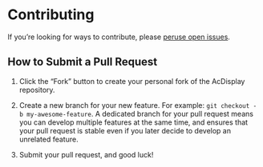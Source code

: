 Contributing
============

If you’re looking for ways to contribute, please [peruse open issues](https://github.com/AChep/AcDisplay/issues?milestone=&q=is%3Aopen).

How to Submit a Pull Request
----------------------------

1. Click the “Fork” button to create your personal fork of the AcDisplay repository.

2. Create a new branch for your new feature. For example: `git checkout -b my-awesome-feature`. A dedicated branch for your pull request means you can develop multiple features at the same time, and ensures that your pull request is stable even if you later decide to develop an unrelated feature.

3. Submit your pull request, and good luck!
